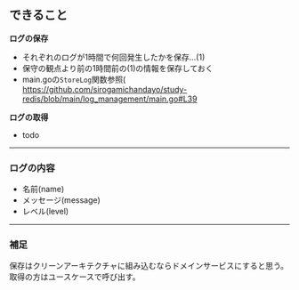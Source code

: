 ## できること

**ログの保存**
* それぞれのログが1時間で何回発生したかを保存...(1)
* 保守の観点より前の1時間前の(1)の情報を保存しておく
* main.goの`StoreLog`関数参照(
https://github.com/sirogamichandayo/study-redis/blob/main/log_management/main.go#L39

**ログの取得**
* todo

---

### ログの内容
* 名前(name)
* メッセージ(message)
* レベル(level)

---

### 補足

保存はクリーンアーキテクチャに組み込むならドメインサービスにすると思う。
取得の方はユースケースで呼び出す。
